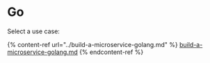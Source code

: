 # Go

Select a use case:

{% content-ref url="../build-a-microservice-golang.md" %}
[build-a-microservice-golang.md](../build-a-microservice-golang.md)
{% endcontent-ref %}
